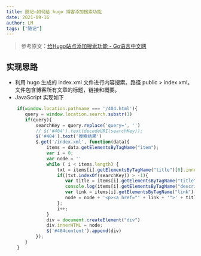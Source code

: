 ```yaml
---
title: 随记—如何给 hugo 博客添加搜索功能
date: 2021-09-16
author: LM
tags: ["随记"]
---
```


> 参考原文：[给Hugo站点添加搜索功能 - Go语言中文网](https://studygolang.com/articles/27141?fr=sidebar)

## 实现思路

- 利用 hugo 生成的 index.xml 文件进行内容搜索。路径 public > index.xml。文件包含博客所有文章的标题，链接和概要。
- JavaScript 实现如下

```javascript
    if(window.location.pathname === '/404.html'){
	   query = window.location.search.substr(1)
	   if(query){
	       searchKey = query.replace('query=', '')
	       // $('#404').text(decodeURI(searchKey));
	       $('#404').text('搜索结果')
	       $.get('/index.xml', function(data){
	           items = data.getElementsByTagName("item");
	           var i = 0;
	           var node = ''
	           while ( i < items.length) {
	               txt = items[i].getElementsByTagName("title")[0].innerHTML + items[i].getElementsByTagName("description")[0].innerHTML;
	               if((txt.indexOf(searchKey)) > -1){
	                  var title = items[i].getElementsByTagName("title")[0].innerHTML;
	                  console.log(items[i].getElementsByTagName("description")[0].innerHTML);
	                  var link = items[i].getElementsByTagName("link")[0].innerHTML;
	                  node = node + '<p><a href="' + link + '">' + title + '</a></p>'
	               };
	               i++;
	           }
	           div = document.createElement("div")
	           div.innerHTML = node;
	           $('#404content').append(div)
	       });
	   }
    }
```

